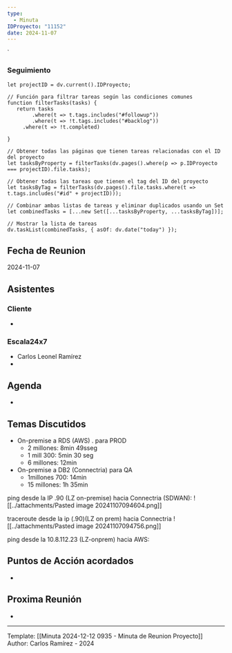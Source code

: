 ```yaml
---
type:
  - Minuta
IDProyecto: "11152"
date: 2024-11-07
---
```

`

### Seguimiento

```dataviewjs
let projectID = dv.current().IDProyecto;

// Función para filtrar tareas según las condiciones comunes
function filterTasks(tasks) {
   return tasks
        .where(t => t.tags.includes("#followup"))
        .where(t => !t.tags.includes("#backlog"))
     .where(t => !t.completed)
        
}

// Obtener todas las páginas que tienen tareas relacionadas con el ID del proyecto
let tasksByProperty = filterTasks(dv.pages().where(p => p.IDProyecto === projectID).file.tasks);

// Obtener todas las tareas que tienen el tag del ID del proyecto
let tasksByTag = filterTasks(dv.pages().file.tasks.where(t => t.tags.includes("#id" + projectID)));

// Combinar ambas listas de tareas y eliminar duplicados usando un Set
let combinedTasks = [...new Set([...tasksByProperty, ...tasksByTag])];

// Mostrar la lista de tareas
dv.taskList(combinedTasks, { asOf: dv.date("today") });
 ```
## Fecha de Reunion
2024-11-07

## Asistentes

### Cliente
* 
### Escala24x7
- Carlos Leonel Ramírez
-  

## Agenda
* 
## Temas Discutidos
*  On-premise a RDS (AWS) . para PROD
	* 2 millones: 8min 49sseg
	* 1 mill 300: 5min 30 seg
	* 6 millones:  12min
* On-premise a DB2 (Connectria) para QA
	* 1millones 700: 14min
	* 15 millones: 1h 35min

ping desde la IP .90 (LZ on-premise) hacia Connectria (SDWAN):
![[../attachments/Pasted image 20241107094604.png]]

traceroute desde la ip (.90)(LZ on prem) hacia Connectria
![[../attachments/Pasted image 20241107094756.png]]

ping desde la 10.8.112.23 (LZ-onprem) hacia AWS:




## Puntos de Acción acordados
- 

## Proxima Reunión
*   

---
Template: [[Minuta 2024-12-12 0935 - Minuta de Reunion Proyecto]]
Author: Carlos Ramírez - 2024

